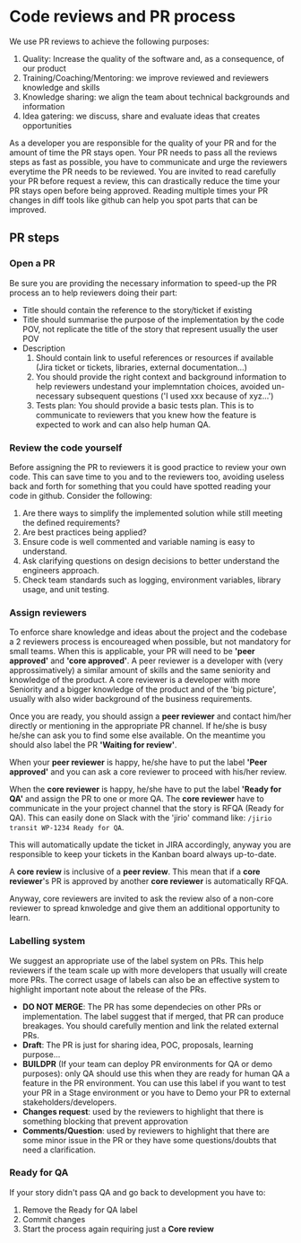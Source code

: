 # Code reviews and PR process

We use PR reviews to achieve the following purposes:
  1. Quality: Increase the quality of the software and, as a consequence, of our product
  2. Training/Coaching/Mentoring: we improve reviewed and reviewers knowledge and skills
  3. Knowledge sharing: we align the team about technical backgrounds and information
  4. Idea gatering: we discuss, share and evaluate ideas that creates opportunities

As a developer you are responsible for the quality of your PR and for the amount of time the PR stays open.
Your PR needs to pass all the reviews steps as fast as possible, you have to communicate and urge the reviewers everytime the PR needs to be reviewed.
You are invited to read carefully your PR before request a review, this can drastically reduce the time your PR stays open before being approved.
Reading multiple times your PR changes in diff tools like github can help you spot parts that can be improved.

## PR steps
### Open a PR

Be sure you are providing the necessary information to speed-up the PR process an to help reviewers doing their part:

* Title should contain the reference to the story/ticket if existing
* Title should summarise the purpose of the implementation by the code POV, not replicate the title of the story that represent usually the user POV
* Description
  1. Should contain link to useful references or resources if available (Jira ticket or tickets, libraries, external documentation...)
  2. You should provide the right context and background information to help reviewers undestand your implemntation choices, avoided un-necessary subsequent questions ('I used xxx because of xyz...')
  3. Tests plan: You should provide a basic tests plan. This is to communicate to reviewers that you knew how the feature is expected to work and can also help human QA.

### Review the code yourself

Before assigning the PR to reviewers it is good practice to review your own code.
This can save time to you and to the reviewers too, avoiding useless back and forth for something that you could have spotted reading your code in github.
Consider the following:

1. Are there ways to simplify the implemented solution while still meeting the defined requirements?
2. Are best practices being applied?
3. Ensure code is well commented and variable naming is easy to understand. 
4. Ask clarifying questions on design decisions to better understand the engineers approach.
5. Check team standards such as logging, environment variables, library usage, and unit testing.

### Assign reviewers

To enforce share knowledge and ideas about the project and the codebase a 2 reviewers process is encoureaged when possible, but not mandatory for small teams. 
When this is applicable, your PR will need to be **'peer approved'** and **'core approved'**.
A peer reviewer is a developer with (very approssimatively) a similar amount of skills and the same seniority and knowledge of the product.
A core reviewer is a developer with more Seniority and a bigger knowledge of the product and of the 'big picture', usually with also wider background of the business requirements.

Once you are ready, you should assign a **peer reviewer** and contact him/her directly or mentioning in the appropriate PR channel.
If he/she is busy he/she can ask you to find some else available. 
On the meantime you should also label the PR **'Waiting for review'**.

When your **peer reviewer** is happy, he/she have to put the label **'Peer approved'** and you can ask a core reviewer to proceed with his/her review.

When the **core reviewer** is happy, he/she have to put the label **'Ready for QA'** and assign the PR to one or more QA.
The **core reviewer** have to communicate in the your project channel that the story is RFQA (Ready for QA). This can easily done on Slack with the 'jirio' command like: ```/jirio transit WP-1234 Ready for QA```.

This will automatically update the ticket in JIRA accordingly, anyway you are responsible to keep your tickets in the Kanban board always up-to-date.

A **core review** is inclusive of a **peer review**. This mean that if a **core reviewer**'s PR is approved by another **core reviewer** is automatically RFQA.

Anyway, core reviewers are invited to ask the review also of a non-core reviewer to spread knwoledge and give them an additional opportunity to learn.

### Labelling system

We suggest an appropriate use of the label system on PRs.
This help reviewers if the team scale up with more developers that usually will create more PRs.
The correct usage of labels can also be an effective system to highlight important note about the release of the PRs.

* **DO NOT MERGE**: The PR has some dependecies on other PRs or implementation. The label suggest that if merged, that PR can produce breakages. You should carefully mention and link the related external PRs.
* **Draft**: The PR is just for sharing idea, POC, proposals, learning purpose...
* **BUILDPR** (If your team can deploy PR environments for QA or demo purposes): only QA should use this when they are ready for human QA a feature in the PR environment. You can use this label if you want to test your PR in a Stage environment or you have to Demo your PR to external stakeholders/developers.
* **Changes request**: used by the reviewers to highlight that there is something blocking that prevent approvation
* **Comments/Question**: used by reviewers to highlight that there are some minor issue in the PR or they have some questions/doubts that need a clarification. 

### Ready for QA

If your story didn't pass QA and go back to development you have to:

  1. Remove the Ready for QA label
  2. Commit changes
  3. Start the process again requiring just a **Core review**
